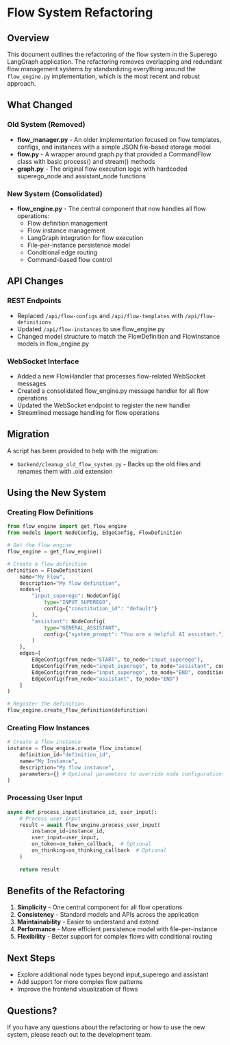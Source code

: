 # Flow System Refactoring

## Overview

This document outlines the refactoring of the flow system in the Superego LangGraph application. The refactoring removes overlapping and redundant flow management systems by standardizing everything around the `flow_engine.py` implementation, which is the most recent and robust approach.

## What Changed

### Old System (Removed)
- **flow_manager.py** - An older implementation focused on flow templates, configs, and instances with a simple JSON file-based storage model
- **flow.py** - A wrapper around graph.py that provided a CommandFlow class with basic process() and stream() methods
- **graph.py** - The original flow execution logic with hardcoded superego_node and assistant_node functions

### New System (Consolidated)
- **flow_engine.py** - The central component that now handles all flow operations:
  - Flow definition management
  - Flow instance management
  - LangGraph integration for flow execution
  - File-per-instance persistence model
  - Conditional edge routing
  - Command-based flow control

## API Changes

### REST Endpoints
- Replaced `/api/flow-configs` and `/api/flow-templates` with `/api/flow-definitions`
- Updated `/api/flow-instances` to use flow_engine.py
- Changed model structure to match the FlowDefinition and FlowInstance models in flow_engine.py

### WebSocket Interface
- Added a new FlowHandler that processes flow-related WebSocket messages
- Created a consolidated flow_engine.py message handler for all flow operations
- Updated the WebSocket endpoint to register the new handler
- Streamlined message handling for flow operations

## Migration

A script has been provided to help with the migration:
- `backend/cleanup_old_flow_system.py` - Backs up the old files and renames them with .old extension

## Using the New System

### Creating Flow Definitions

```python
from flow_engine import get_flow_engine
from models import NodeConfig, EdgeConfig, FlowDefinition

# Get the flow engine
flow_engine = get_flow_engine()

# Create a flow definition
definition = FlowDefinition(
    name="My Flow",
    description="My flow definition",
    nodes={
        "input_superego": NodeConfig(
            type="INPUT_SUPEREGO",
            config={"constitution_id": "default"}
        ),
        "assistant": NodeConfig(
            type="GENERAL_ASSISTANT",
            config={"system_prompt": "You are a helpful AI assistant."}
        )
    },
    edges=[
        EdgeConfig(from_node="START", to_node="input_superego"),
        EdgeConfig(from_node="input_superego", to_node="assistant", condition="ALLOW"),
        EdgeConfig(from_node="input_superego", to_node="END", condition="BLOCK"),
        EdgeConfig(from_node="assistant", to_node="END")
    ]
)

# Register the definition
flow_engine.create_flow_definition(definition)
```

### Creating Flow Instances

```python
# Create a flow instance
instance = flow_engine.create_flow_instance(
    definition_id="definition_id",
    name="My Instance",
    description="My flow instance",
    parameters={} # Optional parameters to override node configurations
)
```

### Processing User Input

```python
async def process_input(instance_id, user_input):
    # Process user input
    result = await flow_engine.process_user_input(
        instance_id=instance_id,
        user_input=user_input,
        on_token=on_token_callback,  # Optional
        on_thinking=on_thinking_callback  # Optional
    )
    
    return result
```

## Benefits of the Refactoring

1. **Simplicity** - One central component for all flow operations
2. **Consistency** - Standard models and APIs across the application
3. **Maintainability** - Easier to understand and extend
4. **Performance** - More efficient persistence model with file-per-instance
5. **Flexibility** - Better support for complex flows with conditional routing

## Next Steps

- Explore additional node types beyond input_superego and assistant
- Add support for more complex flow patterns
- Improve the frontend visualization of flows

## Questions?

If you have any questions about the refactoring or how to use the new system, please reach out to the development team.
